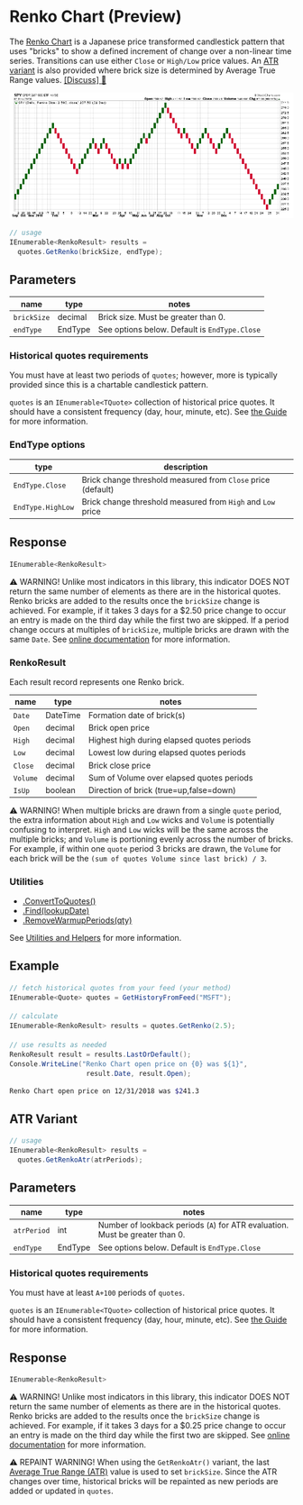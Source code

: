 # Renko Chart (Preview)

The [Renko Chart](https://www.investopedia.com/terms/r/renkochart.asp) is a Japanese price transformed candlestick pattern that uses "bricks" to show a defined increment of change over a non-linear time series.  Transitions can use either `Close` or `High/Low` price values.  An [ATR variant](#atr-variant) is also provided where brick size is determined by Average True Range values.
[[Discuss] :speech_balloon:](https://github.com/DaveSkender/Stock.Indicators/discussions/478 "Community discussion about this indicator")

![image](chart.png)

```csharp
// usage
IEnumerable<RenkoResult> results =
  quotes.GetRenko(brickSize, endType);
```

## Parameters

| name | type | notes
| -- |-- |--
| `brickSize` | decimal | Brick size.  Must be greater than 0.
| `endType` | EndType | See options below.  Default is `EndType.Close`

### Historical quotes requirements

You must have at least two periods of `quotes`; however, more is typically provided since this is a chartable candlestick pattern.

`quotes` is an `IEnumerable<TQuote>` collection of historical price quotes.  It should have a consistent frequency (day, hour, minute, etc).  See [the Guide](../../docs/GUIDE.md#historical-quotes) for more information.

### EndType options

| type | description
|-- |--
| `EndType.Close` | Brick change threshold measured from `Close` price (default)
| `EndType.HighLow` | Brick change threshold measured from `High` and `Low` price

## Response

```csharp
IEnumerable<RenkoResult>
```

:warning: WARNING!  Unlike most indicators in this library, this indicator DOES NOT return the same number of elements as there are in the historical quotes.  Renko bricks are added to the results once the `brickSize` change is achieved.  For example, if it takes 3 days for a $2.50 price change to occur an entry is made on the third day while the first two are skipped.  If a period change occurs at multiples of `brickSize`, multiple bricks are drawn with the same `Date`.  See [online documentation](https://www.investopedia.com/terms/r/renkochart.asp) for more information.

### RenkoResult

Each result record represents one Renko brick.

| name | type | notes
| -- |-- |--
| `Date` | DateTime | Formation date of brick(s)
| `Open` | decimal | Brick open price
| `High` | decimal | Highest high during elapsed quotes periods
| `Low` | decimal | Lowest low during elapsed quotes periods
| `Close` | decimal | Brick close price
| `Volume` | decimal | Sum of Volume over elapsed quotes periods
| `IsUp` | boolean | Direction of brick (true=up,false=down)

:warning: WARNING! When multiple bricks are drawn from a single `quote` period, the extra information about `High` and `Low` wicks and `Volume` is potentially confusing to interpret.  `High` and `Low` wicks will be the same across the multiple bricks; and `Volume` is portioning evenly across the number of bricks.  For example, if within one `quote` period 3 bricks are drawn, the `Volume` for each brick will be the `(sum of quotes Volume since last brick) / 3`.

### Utilities

- [.ConvertToQuotes()](../../docs/UTILITIES.md#convert-to-quotes)
- [.Find(lookupDate)](../../docs/UTILITIES.md#find-indicator-result-by-date)
- [.RemoveWarmupPeriods(qty)](../../docs/UTILITIES.md#remove-warmup-periods)

See [Utilities and Helpers](../../docs/UTILITIES.md#content) for more information.

## Example

```csharp
// fetch historical quotes from your feed (your method)
IEnumerable<Quote> quotes = GetHistoryFromFeed("MSFT");

// calculate
IEnumerable<RenkoResult> results = quotes.GetRenko(2.5);

// use results as needed
RenkoResult result = results.LastOrDefault();
Console.WriteLine("Renko Chart open price on {0} was ${1}",
                   result.Date, result.Open);
```

```bash
Renko Chart open price on 12/31/2018 was $241.3
```

## ATR Variant

```csharp
// usage
IEnumerable<RenkoResult> results =
  quotes.GetRenkoAtr(atrPeriods);
```

## Parameters

| name | type | notes
| -- |-- |--
| `atrPeriod` | int | Number of lookback periods (`A`) for ATR evaluation.  Must be greater than 0.
| `endType` | EndType | See options below.  Default is `EndType.Close`

### Historical quotes requirements

You must have at least `A+100` periods of `quotes`.

`quotes` is an `IEnumerable<TQuote>` collection of historical price quotes.  It should have a consistent frequency (day, hour, minute, etc).  See [the Guide](../../docs/GUIDE.md#historical-quotes) for more information.

## Response

```csharp
IEnumerable<RenkoResult>
```

:warning: WARNING!  Unlike most indicators in this library, this indicator DOES NOT return the same number of elements as there are in the historical quotes.  Renko bricks are added to the results once the `brickSize` change is achieved.  For example, if it takes 3 days for a $0.25 price change to occur an entry is made on the third day while the first two are skipped.  See [online documentation](https://www.investopedia.com/terms/r/renkochart.asp) for more information.

:warning: REPAINT WARNING!  When using the `GetRenkoAtr()` variant, the last [Average True Range (ATR)](../Atr#content) value is used to set `brickSize`.  Since the ATR changes over time, historical bricks will be repainted as new periods are added or updated in `quotes`.
